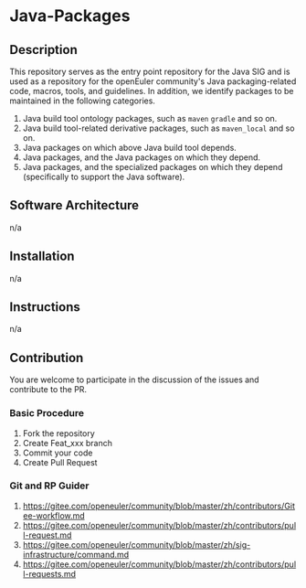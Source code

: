 # Java-Packages

## Description

This repository serves as the entry point repository for the Java SIG and is used as a repository for the openEuler community's Java packaging-related code, macros, tools, and guidelines. In addition, we identify packages to be maintained in the following categories.

1. Java build tool ontology packages, such as `maven` `gradle` and so on. 
2. Java build tool-related derivative packages, such as `maven_local` and so on. 
3. Java packages on which above Java build tool depends. 
4. Java packages, and the Java packages on which they depend.
5. Java packages, and the specialized packages on which they depend (specifically to support the Java software).

## Software Architecture

n/a

## Installation

n/a

## Instructions

n/a

## Contribution

You are welcome to participate in the discussion of the issues and contribute to the PR.

### Basic Procedure

1.  Fork the repository
2.  Create Feat_xxx branch
3.  Commit your code
4.  Create Pull Request

### Git and RP Guider

1. https://gitee.com/openeuler/community/blob/master/zh/contributors/Gitee-workflow.md
2. https://gitee.com/openeuler/community/blob/master/zh/contributors/pull-request.md
3. https://gitee.com/openeuler/community/blob/master/zh/sig-infrastructure/command.md
4. https://gitee.com/openeuler/community/blob/master/zh/contributors/pull-requests.md
